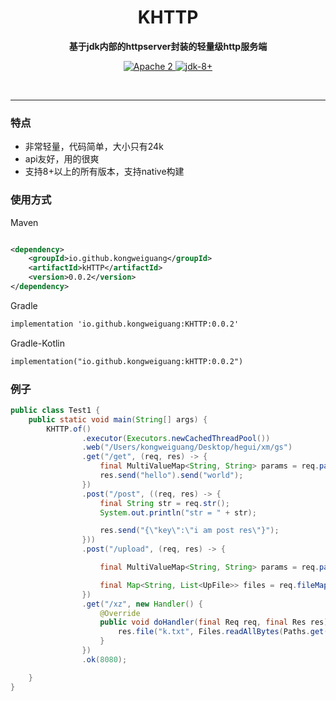 <h1 align="center" style="text-align:center;">
  KHTTP
</h1>
<p align="center">
	<strong>基于jdk内部的httpserver封装的轻量级http服务端</strong>
</p>

<p align="center">
    <a target="_blank" href="https://www.apache.org/licenses/LICENSE-2.0.txt">
		<img src="https://img.shields.io/:license-Apache2-blue.svg" alt="Apache 2" />
	</a>
    <a target="_blank" href="https://www.oracle.com/java/technologies/javase/javase-jdk8-downloads.html">
		<img src="https://img.shields.io/badge/JDK-8+-green.svg" alt="jdk-8+" />
	</a>
    <br />
</p>

<br/>

<hr />

### 特点

* 非常轻量，代码简单，大小只有24k
* api友好，用的很爽
* 支持8+以上的所有版本，支持native构建

### 使用方式

Maven

```xml

<dependency>
    <groupId>io.github.kongweiguang</groupId>
    <artifactId>kHTTP</artifactId>
    <version>0.0.2</version>
</dependency>
```

Gradle

```xml
implementation 'io.github.kongweiguang:KHTTP:0.0.2'

```

Gradle-Kotlin

```xml
implementation("io.github.kongweiguang:kHTTP:0.0.2")
```

### 例子

```java
public class Test1 {
    public static void main(String[] args) {
        KHTTP.of()
                .executor(Executors.newCachedThreadPool())
                .web("/Users/kongweiguang/Desktop/hegui/xm/gs")
                .get("/get", (req, res) -> {
                    final MultiValueMap<String, String> params = req.params();
                    res.send("hello").send("world");
                })
                .post("/post", ((req, res) -> {
                    final String str = req.str();
                    System.out.println("str = " + str);

                    res.send("{\"key\":\"i am post res\"}");
                }))
                .post("/upload", (req, res) -> {

                    final MultiValueMap<String, String> params = req.params();

                    final Map<String, List<UpFile>> files = req.fileMap();
                })
                .get("/xz", new Handler() {
                    @Override
                    public void doHandler(final Req req, final Res res) throws IOException {
                        res.file("k.txt", Files.readAllBytes(Paths.get("D:\\k\\k.txt")));
                    }
                })
                .ok(8080);

    }
}
```